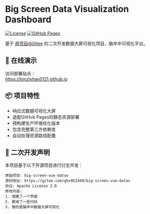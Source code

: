 # Big Screen Data Visualization Dashboard

[![License](https://img.shields.io/badge/License-Apache%202.0-blue.svg)](https://opensource.org/licenses/Apache-2.0)
[![GitHub Pages](https://img.shields.io/badge/demo-GitHub%20Pages-green.svg)](https://tonzishan0121.github.io)

基于 [原项目@Gitee](https://gitee.com/ghx952449/big-screen-vue-datav) 的二次开发数据大屏可视化项目，脑卒中可视化平台。

## 🚀 在线演示
访问部署站点：  
https://tonzishan0121.github.io

## 📦 项目特性
- 响应式数据可视化大屏
- 适配GitHub Pages的静态资源部署
- 预构建生产环境优化版本
- 包含完整第三方依赖库
- 自动处理资源路径配置

## 🔧 二次开发声明
本项目基于以下开源项目进行衍生开发：
```text
原始项目: big-screen-vue-datav
源码地址: https://gitee.com/ghx952449/big-screen-vue-datav
协议: Apache License 2.0
修改内容:
1. 增建了一个界面
2. 删减了一些代码
3. 做的是脑卒中数据大屏可视化
